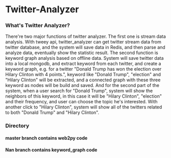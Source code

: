 # Twitter-Analyzer
### What's Twitter Analyzer?
There're two major functions of twitter analyzer. The first one is stream data analysis. With tweey api, twitter_analyzer can get twitter stream data from twitter database, and the system will save data in Redis, and then parse and analyze data, eventually show the statistic result.
The second function is keyword graph analysis based on offline data. System will save twitter data into a local mongodb, and extract keyword from each twitter, and create a keyword graph, e.g. for a twitter "Donald Trump has won the election over Hilary Clinton with 4 points.", keyword like "Donald Trump", "election" and "Hilary Clinton" will be extracted, and a connected graph with these three keyword as nodes will be build and saved. And for the second part of the system, when a user search for "Donald Trump", system will show the neighbors of this keyword, in this case it will be "Hilary Clinton", "election" and their frequency, and user can choose the topic he's interested. With another click to "Hilary Clinton", system will show all of the twitters related to both "Donald Trump" and "Hilary Clinton". 

### Directory
#### master branch contains web2py code
#### Nan branch contains keyword_graph code
